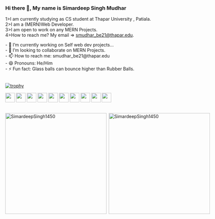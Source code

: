### Hi there 👋, My name is Simardeep Singh Mudhar
1>I am currently studying as CS student at Thapar University , Patiala.<br/>
2>I am a (MERN)Web Developer.<br/>
3>I am open to work on any MERN Projects.<br/>
4>How to reach me? My email => smudhar_be21@thapar.edu.
<div style="display:flex,flex-direction: row">
 <div>
- 🔭 I’m currently working on Self web dev projects... <br/>
- 👯 I’m looking to collaborate on MERN Projects.<br/>
- 📫 How to reach me: smudhar_be21@thapar.edu <br/>
- 😄 Pronouns: He/Him <br/>
- ⚡ Fun fact: Glass balls can bounce higher than Rubber Balls. <br/>
 </div>
<br/>

[![trophy](https://github-profile-trophy.vercel.app/?username=SimardeepSingh1450&theme=onedark)](https://github.com/SimardeepSingh1450/github-profile-trophy)


<div>
<img src="https://upload.wikimedia.org/wikipedia/commons/thumb/9/99/Unofficial_JavaScript_logo_2.svg/480px-Unofficial_JavaScript_logo_2.svg.png" style="height:30px"/>
<img src="https://cdn.freebiesupply.com/logos/thumbs/2x/react-1-logo.png" style="height:30px"/>
<img src="https://cdn.freebiesupply.com/logos/thumbs/2x/nodejs-1-logo.png" style="height:30px"/>
<img src="https://res.cloudinary.com/crunchbase-production/image/upload/c_lpad,f_auto,q_auto:eco,dpr_1/erkxwhl1gd48xfhe2yld" style="height:30px"/>
<img src="https://cdn.icon-icons.com/icons2/2699/PNG/512/expressjs_logo_icon_169185.png" style="height:30px"/>
<img src="https://logos-world.net/wp-content/uploads/2021/10/Python-Symbol.png" style="height:30px"/>
<img src="https://upload.wikimedia.org/wikipedia/commons/thumb/1/18/C_Programming_Language.svg/1200px-C_Programming_Language.svg.png" style="height:30px"/>
 <img src="https://upload.wikimedia.org/wikipedia/commons/thumb/1/18/ISO_C%2B%2B_Logo.svg/1200px-ISO_C%2B%2B_Logo.svg.png" style="height:30px"/>
 <img src="https://git-scm.com/images/logos/downloads/Git-Icon-1788C.png" style="height:30px"/>
 <img src="https://upload.wikimedia.org/wikipedia/commons/thumb/2/29/Postgresql_elephant.svg/993px-Postgresql_elephant.svg.png" style="height:30px"/>
 
 </div>
 </div>
 <br/>

<div style="display:flex">

 <p><img align="left" width="320" src="https://github-readme-stats.vercel.app/api/top-langs?username=SimardeepSingh1450&show_icons=true&locale=en&layout=compact" alt="SimardeepSingh1450" /></p>


<p>&nbsp;<img align="centre" width="320" src="https://github-readme-stats.vercel.app/api?username=SimardeepSingh1450&show_icons=true&locale=en" alt="SimardeepSingh1450" /></p>


 
 </div>
